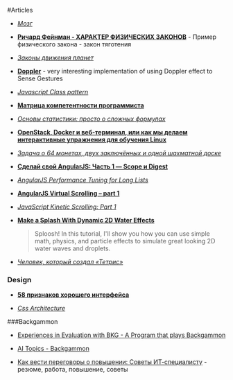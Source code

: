#Articles

* [*Мозг*](http://habrahabr.ru/post/250625/)

* [**Pичард Фейнман - ХАРАКТЕР ФИЗИЧЕСКИХ ЗАКОНОВ**](http://fizmat.by/documents/Fejnman_1.pdf) - Пример физического закона - закон тяготения

* [*Законы движения планет*](http://fizmat.by/astronomija/dvizhenie_planet)

* [**Doppler**](https://github.com/DanielRapp/doppler) - very interesting implementation of using Doppler effect to Sense Gestures

* [*Javascript Class pattern*](http://arjanvandergaag.nl/blog/javascript-class-pattern.html)

* [**Матрица компетентности программиста**](http://grompe.org.ru/static/prog_comp_matrix_ru.html)

* [*Основы статистики: просто о сложных формулах*](http://habrahabr.ru/post/250527/)

* [**OpenStack, Docker и веб-терминал, или как мы делаем интерактивные упражнения для обучения Linux**](http://habrahabr.ru/company/stepic/blog/246099/)

* [*Задача о 64 монетах, двух заключённых и одной шахматной доске*](http://habrahabr.ru/post/250585/)

* [**Сделай свой AngularJS: Часть 1 — Scope и Digest**](http://habrahabr.ru/post/201832/)

* [*AngularJS Performance Tuning for Long Lists*](http://tech.small-improvements.com/2013/09/10/angularjs-performance-with-large-lists/)

* [**AngularJS Virtual Scrolling – part 1**](http://blog.stackfull.com/2013/02/angularjs-virtual-scrolling-part-1/)

* [*JavaScript Kinetic Scrolling: Part 1*](http://ariya.ofilabs.com/2013/08/javascript-kinetic-scrolling-part-1.html)

* [**Make a Splash With Dynamic 2D Water Effects**](http://gamedevelopment.tutsplus.com/tutorials/make-a-splash-with-2d-water-effects--gamedev-236)
    > Sploosh! In this tutorial, I'll show you how you can use simple math, physics, and particle effects to simulate great looking 2D water waves and droplets.


* [*Человек, который создал «Тетрис»*](http://habrahabr.ru/post/247589/)

### Design

* [**58 признаков хорошего интерфейса**](http://habrahabr.ru/post/247367/)

* [*Css Architecture*](http://philipwalton.com/articles/css-architecture/)

###Backgammon

* [Experiences in Evaluation with BKG - A Program that plays Backgammon ](http://ijcai.org/Past%20Proceedings/IJCAI-77-VOL1/PDF/074.pdf)

* [AI Topics - Backgammon](http://aitopics.org/topic/backgammon)

* [Как вести переговоры о повышении: Cоветы ИТ-специалисту](http://geektimes.ru/company/friifond/blog/259002/) - резюме, работа, повышение, советы